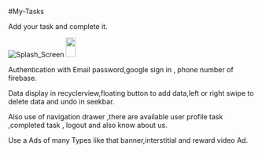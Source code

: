 #My-Tasks

Add your task and complete it.

![Splash_Screen](https://github.com/kathiyawadi6oru/Project-Images/blob/master/My%20Tasks/splash%20screen.jpg?=100x20)
<img src="https://github.com/kathiyawadi6oru/Project-Images/blob/master/My%20Tasks/splash%20screen.jpg." data-canonical-src="https://github.com/kathiyawadi6oru/Project-Images/blob/master/My%20Tasks/splash%20screen.jpg" width="20" height="40" />

Authentication with Email password,google sign in , phone number of firebase.

Data display in recyclerview,floating button to add data,left or right swipe to delete data and undo in seekbar.

Also use of navigation drawer ,there are available user profile task ,completed task , logout and also know about us.

Use a Ads of many Types like that banner,interstitial and reward video Ad.
